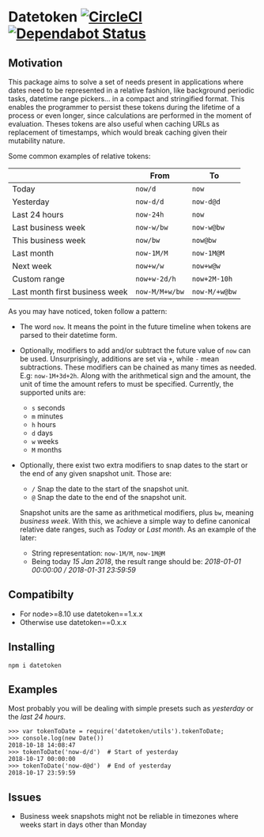 # Datetoken [![CircleCI](https://circleci.com/gh/sonirico/datetoken.js.svg?style=svg)](https://circleci.com/gh/sonirico/datetoken.js) [![Dependabot Status](https://api.dependabot.com/badges/status?host=github&repo=sonirico/datetoken.js)](https://dependabot.com)

## Motivation

This package aims to solve a set of needs present in applications where
dates need to be represented in a relative fashion, like background periodic
tasks, datetime range pickers... in a compact and stringified format. This
enables the programmer to persist these tokens during the lifetime of a
process or even longer, since calculations are performed in the moment of
evaluation. Theses tokens are also useful when caching URLs as replacement
of timestamps, which would break caching given their mutability nature.

Some common examples of relative tokens:

|                                | From           | To            |
|--------------------------------|----------------|---------------|
| Today                          | `now/d`        | `now`         |
| Yesterday                      | `now-d/d`      | `now-d@d`     |
| Last 24 hours                  | `now-24h`      | `now`         |
| Last business week             | `now-w/bw`     | `now-w@bw`    |
| This business week             | `now/bw`       | `now@bw`      |
| Last month                     | `now-1M/M`     | `now-1M@M`    |
| Next week                      | `now+w/w`      | `now+w@w`     |
| Custom range                   | `now+w-2d/h`   | `now+2M-10h`  |
| Last month first business week | `now-M/M+w/bw` | `now-M/+w@bw` |

As you may have noticed, token follow a pattern:

- The word `now`. It means the point in the future timeline when tokens are
  parsed to their datetime form.
- Optionally, modifiers to add and/or subtract the future value of `now` can
  be used. Unsurprisingly, additions are set via `+`, while `-` mean
  subtractions. These modifiers can be chained as many times as needed.
  E.g: `now-1M+3d+2h`. Along with the arithmetical sign and the amount, the
  unit of time the amount refers to must be specified. Currently, the supported
  units are:
  - `s` seconds
  - `m` minutes
  - `h` hours
  - `d` days
  - `w` weeks
  - `M` months
- Optionally, there exist two extra modifiers to snap dates to the start or the
  end of any given snapshot unit. Those are:
  - `/` Snap the date to the start of the snapshot unit.
  - `@` Snap the date to the end of the snapshot unit.

  Snapshot units are the same as arithmetical modifiers, plus `bw`, meaning
  _business week_. With this, we achieve a simple way to define canonical
  relative date ranges, such as _Today_ or _Last month_. As an example of
  the later:

  - String representation: `now-1M/M`, `now-1M@M`
  - Being today _15 Jan 2018_, the result range should be:
    _2018-01-01 00:00:00 / 2018-01-31 23:59:59_

## Compatibilty

- For node>=8.10 use datetoken==1.x.x
- Otherwise use datetoken==0.x.x

## Installing

```shell
npm i datetoken
```

## Examples

Most probably you will be dealing with simple presets such as _yesterday_ or
the _last 24 hours_.

```node
>>> var tokenToDate = require('datetoken/utils').tokenToDate;
>>> console.log(new Date())
2018-10-18 14:08:47
>>> tokenToDate('now-d/d')  # Start of yesterday
2018-10-17 00:00:00
>>> tokenToDate('now-d@d')  # End of yesterday
2018-10-17 23:59:59
```

## Issues

- Business week snapshots might not be reliable in timezones where weeks
  start in days other than Monday

